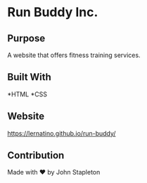 # Run Buddy Inc.

## Purpose
A website that offers fitness training services.

## Built With
*HTML 
*CSS

## Website
https://lernatino.github.io/run-buddy/

## Contribution
Made with ❤️ by John Stapleton